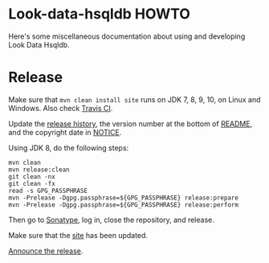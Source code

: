 # Look-data-hsqldb HOWTO

Here's some miscellaneous documentation about using and developing
Look Data Hsqldb.

# Release

Make sure that `mvn clean install site` runs on JDK 7, 8, 9, 10,
on Linux and Windows.
Also check [Travis CI](https://travis-ci.org/julianhyde/look-data-hsqldb).

Update the [release history](HISTORY.md),
the version number at the bottom of [README](README.md),
and the copyright date in [NOTICE](NOTICE).

Using JDK 8, do the following steps:

```
mvn clean
mvn release:clean
git clean -nx
git clean -fx
read -s GPG_PASSPHRASE
mvn -Prelease -Dgpg.passphrase=${GPG_PASSPHRASE} release:prepare
mvn -Prelease -Dgpg.passphrase=${GPG_PASSPHRASE} release:perform
```

Then go to [Sonatype](https://oss.sonatype.org/#stagingRepositories),
log in, close the repository, and release.

Make sure that the [site](http://www.hydromatic.net/look-data-hsqldb/) has been updated.

[Announce the release](https://twitter.com/julianhyde/status/622842100736856064).
